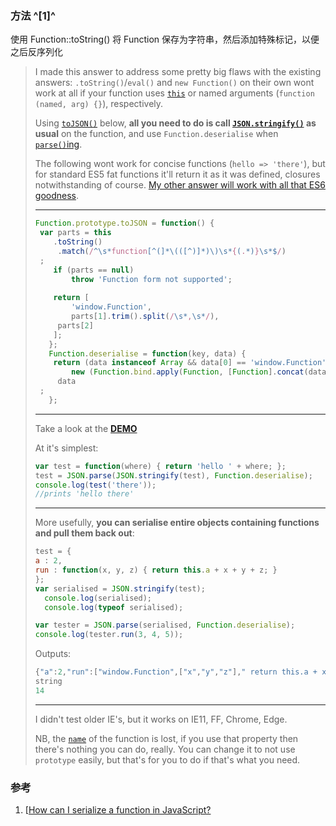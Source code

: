 ﻿### 方法 ^[1]^
使用 Function::toString() 将 Function 保存为字符串，然后添加特殊标记，以便之后反序列化
> I made this answer to address some pretty big flaws with the existing answers: `.toString()`/`eval()` and `new Function()` on their own wont work at all if your function uses [`this`](https://developer.mozilla.org/en-US/docs/Web/JavaScript/Reference/Operators/this) or named arguments (`function (named, arg) {}`), respectively.
>
> Using [`toJSON()`](https://developer.mozilla.org/en-US/docs/Web/JavaScript/Reference/Global_Objects/JSON/stringify#toJSON()_behavior) below, **all you need to do is call [`JSON.stringify()`](https://developer.mozilla.org/en-US/docs/Web/JavaScript/Reference/Global_Objects/JSON/stringify) as usual** on the function, and use `Function.deserialise` when [`parse()`ing](https://developer.mozilla.org/en-US/docs/Web/JavaScript/Reference/Global_Objects/JSON/parse#Using_the_reviver_parameter).
>
> The following wont work for concise functions (`hello => 'there'`), but for standard ES5 fat functions it'll return it as it was defined, closures notwithstanding of course. [My other answer will work with all that ES6 goodness](https://stackoverflow.com/a/51123745/2518317).
>
> ------
>
> ```js
>Function.prototype.toJSON = function() {
>  var parts = this
>     .toString()
>      .match(/^\s*function[^(]*\(([^)]*)\)\s*{(.*)}\s*$/)
>  ;
>     if (parts == null)
>         throw 'Function form not supported';
>    
>     return [
>         'window.Function',
>         parts[1].trim().split(/\s*,\s*/),
>      parts[2]
>     ];
>    };
>    Function.deserialise = function(key, data) {
>     return (data instanceof Array && data[0] == 'window.Function') ?
>         new (Function.bind.apply(Function, [Function].concat(data[1], [data[2]]))) :
>      data
>  ;
>    };
>    ```
>    
>    ------
> 
> Take a look at the [**DEMO**](https://jsfiddle.net/5yh7130z/)
>
> At it's simplest:
>
> ```js
>var test = function(where) { return 'hello ' + where; };
> test = JSON.parse(JSON.stringify(test), Function.deserialise);
>console.log(test('there'));
> //prints 'hello there'
> ```
> 
> ------
> 
> More usefully, **you can serialise entire objects containing functions and pull them back out**:
>
> ```js
>test = {
> a : 2,
>run : function(x, y, z) { return this.a + x + y + z; }
> };
> var serialised = JSON.stringify(test);
>   console.log(serialised);
>   console.log(typeof serialised);
> 
> var tester = JSON.parse(serialised, Function.deserialise);
> console.log(tester.run(3, 4, 5));
> ```
> 
> Outputs:
> 
> ```js
>{"a":2,"run":["window.Function",["x","y","z"]," return this.a + x + y + z; "]}
> string
>14
> ```
> 
> ------
> 
> I didn't test older IE's, but it works on IE11, FF, Chrome, Edge.
>
> NB, the [`name`](https://developer.mozilla.org/en-US/docs/Web/JavaScript/Reference/Global_Objects/Function/name) of the function is lost, if you use that property then there's nothing you can do, really.
>You can change it to not use `prototype` easily, but that's for you to do if that's what you need.



### 参考

1. [[How can I serialize a function in JavaScript?](https://stackoverflow.com/questions/7395686/how-can-i-serialize-a-function-in-javascript)